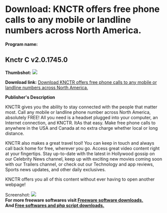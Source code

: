 # Download: KNCTR offers free phone calls to any mobile or landline numbers across North America.

**Program name:**

## Knctr C v2.0.1745.0

  
**Thumbshot:** ![](http://www.freewarefiles.com/screenshot/knctr_md.jpg)   
  
**Download link:** [Download KNCTR offers free phone calls to any mobile or landline numbers across North America.](http://freesoftwares.boysofts.com/KNCTR_program_88926.html)  
  


**Publisher's Description**  
  


KNCTR gives you the ability to stay connected with the people that matter most. Call any mobile or landline phone number across North America, absolutely FREE! All you need is a headset plugged into your computer, an Internet connection, and KNCTR. ItAs that easy. Make free phone calls to anywhere in the USA and Canada at no extra charge whether local or long distance. 

KNCTR also makes a great travel tool! You can keep in touch and always call back home for free, wherever you go. Access great video content right at your fingertips. Stay up-to-date with the latest in Hollywood gossip on our Celebrity News channel, keep up with exciting new movies coming soon with our Trailers channel, or check out our Technology and app reviews, Sports news updates, and other daily exclusives. 

KNCTR offers you all of this content without ever having to open another webpage!

  
  
Screenshot: ![](http://www.freewarefiles.com/screenshot/knctr.jpg)   
**For more freeware softwares visit [Freeware software downloads.](http://freesoftwares.boysofts.com/)**   
**And [Free softwares and php script downloads.](http://www.boysofts.com/)**
